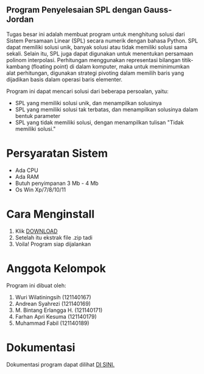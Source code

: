 ## Program Penyelesaian SPL dengan Gauss-Jordan

Tugas besar ini adalah membuat program untuk menghitung solusi dari Sistem
Persamaan Linear (SPL) secara numerik dengan bahasa Python. SPL dapat memiliki solusi
unik, banyak solusi atau tidak memiliki solusi sama sekali. Selain itu, SPL juga dapat
digunakan untuk menentukan persamaan polinom interpolasi. Perhitungan menggunakan
representasi bilangan titik-kambang (floating point) di dalam komputer, maka untuk
meminimumkan alat perhitungan, digunakan strategi pivoting dalam memilih baris yang
dijadikan basis dalam operasi baris elementer.

Program ini dapat mencari solusi dari beberapa persoalan, yaitu:
- SPL yang memiliki solusi unik, dan menampilkan solusinya
- SPL yang memiliki solusi tak terbatas, dan menampilkan solusinya dalam bentuk parameter
- SPL yang tidak memiliki solusi, dengan menampilkan tulisan "Tidak memiliki solusi."

# Persyaratan Sistem
- Ada CPU
- Ada RAM
- Butuh penyimpanan 3 Mb - 4 Mb
- Os Win Xp/7/8/10/11

# Cara Menginstall
1. Klik <a href="https://github.com/parhannn/Matvek-40167/archive/refs/heads/main.zip">DOWNLOAD</a>
2. Setelah itu ekstrak file .zip tadi
3. Voila! Program siap dijalankan

# Anggota Kelompok

Program ini dibuat oleh:
1. Wuri Wilatiningsih (121140167)
2. Andrean Syahrezi (121140169)
3. M. Bintang Erlangga H. (121140171)
4. Farhan Apri Kesuma (121140179)
5. Muhammad Fabil (121140189)

# Dokumentasi

Dokumentasi program dapat dilihat <a href="https://github.com/parhannn/Matvek-40167/tree/main/doc">DI SINI.</a>
